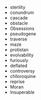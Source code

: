 - sterility
- conundrum
- cascade
- obstacle
- Obsessions
- pseudogene
- traverse
- maze
- protistan
- evolvability
- furiously
- deflated
- controversy
- chlloroquine
- reprise
- Moran
- Insuperable

